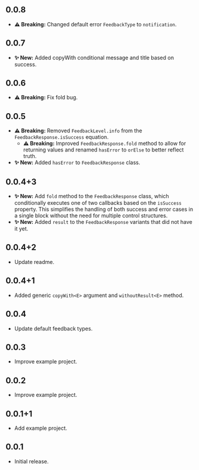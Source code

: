 ## 0.0.8

* **⚠️ Breaking:** Changed default error `FeedbackType` to `notification`.

## 0.0.7

* **✨ New:** Added copyWith conditional message and title based on success.

## 0.0.6

* **⚠️ Breaking:** Fix fold bug.

## 0.0.5

* **⚠️ Breaking:** Removed `FeedbackLevel.info` from the `FeedbackResponse.isSuccess` equation.
  * **⚠️ Breaking:** Improved `FeedbackResponse.fold` method to allow for returning values and renamed `hasError` to `orElse` to better reflect truth.
* **✨ New:** Added `hasError` to `FeedbackResponse` class.

## 0.0.4+3

* **✨ New:** Add `fold` method to the `FeedbackResponse` class, which conditionally executes one of two callbacks based on the `isSuccess` property. This simplifies the handling of both success and error cases in a single block without the need for multiple control structures.
* **✨ New:** Added `result` to the `FeedbackResponse` variants that did not have it yet.

## 0.0.4+2

* Update readme.

## 0.0.4+1

* Added generic `copyWith<E>` argument and `withoutResult<E>` method.

## 0.0.4

* Update default feedback types.

## 0.0.3

* Improve example project.

## 0.0.2

* Improve example project.

## 0.0.1+1

* Add example project.

## 0.0.1

* Initial release.
